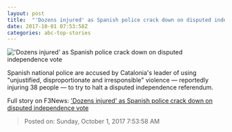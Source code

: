 ```yaml
---
layout: post
title:  "'Dozens injured' as Spanish police crack down on disputed independence vote"
date: 2017-10-01 07:53:58Z
categories: abc-top-stories
---
```


!['Dozens injured' as Spanish police crack down on disputed independence vote](http://www.abc.net.au/news/image/9005728-1x1-700x700.jpg)

Spanish national police are accused by Catalonia's leader of using "unjustified, disproportionate and irresponsible" violence — reportedly injuring 38 people — to try to halt a disputed independence referendum.


Full story on F3News: ['Dozens injured' as Spanish police crack down on disputed independence vote](http://www.f3nws.com/n/aVgWXE)

> Posted on: Sunday, October 1, 2017 7:53:58 AM
